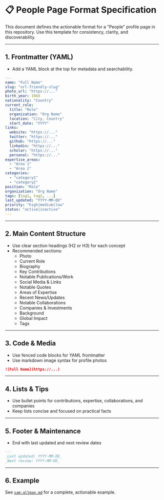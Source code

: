 # 📋 People Page Format Specification

This document defines the actionable format for a "People" profile page in this repository. Use this template for consistency, clarity, and discoverability.

---

## 1. Frontmatter (YAML)
- Add a YAML block at the top for metadata and searchability.
```yaml
---
name: "Full Name"
slug: "url-friendly-slug"
photo_url: "https://..."
birth_year: 19XX
nationality: "Country"
current_role:
  title: "Role"
  organization: "Org Name"
  location: "City, Country"
  start_date: "YYYY"
links:
  website: "https://..."
  twitter: "https://..."
  github: "https://..."
  linkedin: "https://..."
  scholar: "https://..."
  personal: "https://..."
expertise_areas:
  - "Area 1"
  - "Area 2"
categories:
  - "category1"
  - "category2"
position: "Role"
organization: "Org Name"
tags: [tag1, tag2, ...]
last_updated: "YYYY-MM-DD"
priority: "high|medium|low"
status: "active|inactive"
---
```

---

## 2. Main Content Structure
- Use clear section headings (H2 or H3) for each concept
- Recommended sections:
  - Photo
  - Current Role
  - Biography
  - Key Contributions
  - Notable Publications/Work
  - Social Media & Links
  - Notable Quotes
  - Areas of Expertise
  - Recent News/Updates
  - Notable Collaborations
  - Companies & Investments
  - Background
  - Global Impact
  - Tags

---

## 3. Code & Media
- Use fenced code blocks for YAML frontmatter
- Use markdown image syntax for profile photos
```markdown
![Full Name](https://...)
```

---

## 4. Lists & Tips
- Use bullet points for contributions, expertise, collaborations, and companies
- Keep lists concise and focused on practical facts

---

## 5. Footer & Maintenance
- End with last updated and next review dates
```markdown
---
_Last updated: YYYY-MM-DD_  
_Next review: YYYY-MM-DD_
```

---

## 6. Example
See [`sam-altman.md`](./sam-altman.md) for a complete, actionable example.
